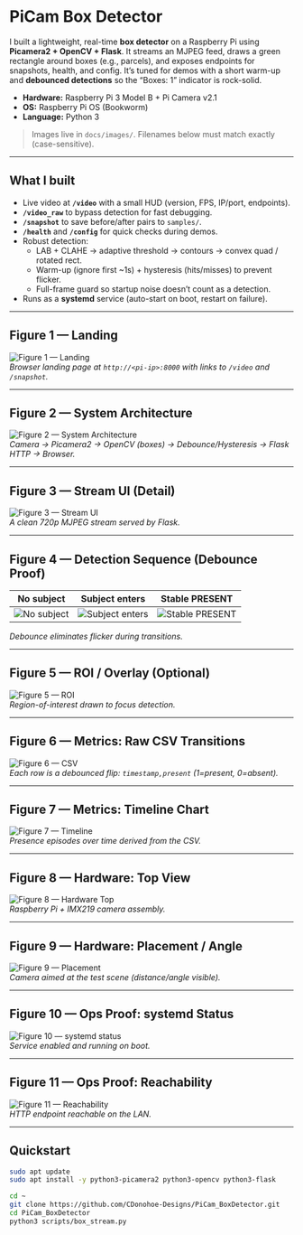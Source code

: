 # PiCam Box Detector

I built a lightweight, real-time **box detector** on a Raspberry Pi using **Picamera2 + OpenCV + Flask**. It streams an MJPEG feed, draws a green rectangle around boxes (e.g., parcels), and exposes endpoints for snapshots, health, and config. It’s tuned for demos with a short warm-up and **debounced detections** so the “Boxes: 1” indicator is rock-solid.

- **Hardware:** Raspberry Pi 3 Model B + Pi Camera v2.1  
- **OS:** Raspberry Pi OS (Bookworm)  
- **Language:** Python 3

> Images live in `docs/images/`. Filenames below must match exactly (case-sensitive).

---

## What I built

- Live video at **`/video`** with a small HUD (version, FPS, IP/port, endpoints).  
- **`/video_raw`** to bypass detection for fast debugging.  
- **`/snapshot`** to save before/after pairs to `samples/`.  
- **`/health`** and **`/config`** for quick checks during demos.  
- Robust detection:
  - LAB + CLAHE → adaptive threshold → contours → convex quad / rotated rect.  
  - Warm-up (ignore first ~1s) + hysteresis (hits/misses) to prevent flicker.  
  - Full-frame guard so startup noise doesn’t count as a detection.
- Runs as a **systemd** service (auto-start on boot, restart on failure).

---

## Figure 1 — Landing

![Figure 1 — Landing](docs/images/01-landing.jpg "Landing page at http://<pi-ip>:8000")  
*Browser landing page at `http://<pi-ip>:8000` with links to `/video` and `/snapshot`.*

---

## Figure 2 — System Architecture

![Figure 2 — System Architecture](docs/images/02-architecture.png "Camera → Picamera2 → OpenCV → Debounce/Hysteresis → Flask → Browser")  
*Camera → Picamera2 → OpenCV (boxes) → Debounce/Hysteresis → Flask HTTP → Browser.*

---

## Figure 3 — Stream UI (Detail)

![Figure 3 — Stream UI](docs/images/03-stream-ui.jpg "Live MJPEG stream")  
*A clean 720p MJPEG stream served by Flask.*

---

## Figure 4 — Detection Sequence (Debounce Proof)

| No subject | Subject enters | Stable PRESENT |
|---|---|---|
| ![No subject](docs/images/04-detection-seq-1.jpg "No subject") | ![Subject enters](docs/images/04-detection-seq-2.jpg "Subject enters") | ![Stable PRESENT](docs/images/04-detection-seq-3.jpg "Stable PRESENT") |

*Debounce eliminates flicker during transitions.*

---

## Figure 5 — ROI / Overlay (Optional)

![Figure 5 — ROI](docs/images/05-roi-overlay.jpg "ROI overlay on frame")  
*Region-of-interest drawn to focus detection.*

---

## Figure 6 — Metrics: Raw CSV Transitions

![Figure 6 — CSV](docs/images/06-metrics-csv.png "detections.csv (timestamp,present)")  
*Each row is a debounced flip: `timestamp,present` (1=present, 0=absent).*

---

## Figure 7 — Metrics: Timeline Chart

![Figure 7 — Timeline](docs/images/07-metrics-chart.png "Presence step chart")  
*Presence episodes over time derived from the CSV.*

---

## Figure 8 — Hardware: Top View

![Figure 8 — Hardware Top](docs/images/08-hardware-top.jpg "Pi + camera assembly")  
*Raspberry Pi + IMX219 camera assembly.*

---

## Figure 9 — Hardware: Placement / Angle

![Figure 9 — Placement](docs/images/09-hardware-side.jpg "Typical installation geometry")  
*Camera aimed at the test scene (distance/angle visible).*

---

## Figure 10 — Ops Proof: systemd Status

![Figure 10 — systemd status](docs/images/10-systemd-status.png "box-detector active (running)")  
*Service enabled and running on boot.*

---

## Figure 11 — Ops Proof: Reachability

![Figure 11 — Reachability](docs/images/11-browser-reachable.png "curl/http check")  
*HTTP endpoint reachable on the LAN.*

---

## Quickstart

```bash
sudo apt update
sudo apt install -y python3-picamera2 python3-opencv python3-flask

cd ~
git clone https://github.com/CDonohoe-Designs/PiCam_BoxDetector.git
cd PiCam_BoxDetector
python3 scripts/box_stream.py

